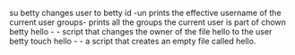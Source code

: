 su betty changes user to betty
id -un prints the effective username of the current user
 groups- prints all the groups the current user is part of
chown betty hello - - script that changes the owner of the file hello to the user betty
touch hello - - a script that creates an empty file called hello.
